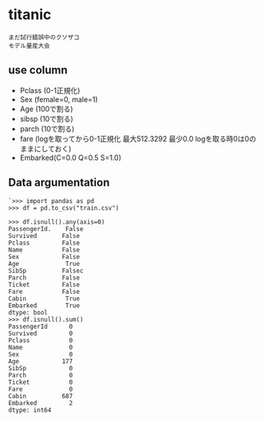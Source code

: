 # titanic
    まだ試行錯誤中のクソザコ
    モデル量産大会
## use column

- Pclass (0-1正規化)
- Sex (female=0, male=1)
- Age (100で割る)
- sibsp (10で割る)
- parch (10で割る)
- fare (logを取ってから0-1正規化 最大512.3292 最少0.0 logを取る時0は0のままにしておく)
- Embarked(C=0.0 Q=0.5 S=1.0)


## Data argumentation

```
`>>> import pandas as pd
>>> df = pd.to_csv("train.csv")

>>> df.isnull().any(axis=0)
PassengerId.    False
Survived       False
Pclass         False
Name           False
Sex            False
Age             True
SibSp          Falsec
Parch          False
Ticket         False
Fare           False
Cabin           True
Embarked        True
dtype: bool
>>> df.isnull().sum()
PassengerId      0
Survived         0
Pclass           0
Name             0
Sex              0
Age            177
SibSp            0
Parch            0
Ticket           0
Fare             0
Cabin          687
Embarked         2
dtype: int64
```

